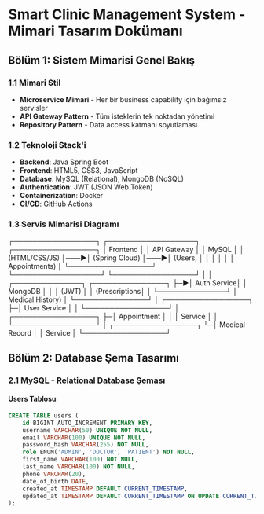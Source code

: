 # Smart Clinic Management System - Mimari Tasarım Dokümanı

## Bölüm 1: Sistem Mimarisi Genel Bakış

### 1.1 Mimari Stil
- **Microservice Mimari** - Her bir business capability için bağımsız servisler
- **API Gateway Pattern** - Tüm isteklerin tek noktadan yönetimi
- **Repository Pattern** - Data access katmanı soyutlaması

### 1.2 Teknoloji Stack'i
- **Backend**: Java Spring Boot
- **Frontend**: HTML5, CSS3, JavaScript
- **Database**: MySQL (Relational), MongoDB (NoSQL)
- **Authentication**: JWT (JSON Web Token)
- **Containerization**: Docker
- **CI/CD**: GitHub Actions

### 1.3 Servis Mimarisi Diagramı
┌─────────────────┐ ┌──────────────────┐ ┌─────────────────┐
│ Frontend │ │ API Gateway │ │ MySQL │
│ (HTML/CSS/JS) │───▶│ (Spring Cloud) │───▶│ (Users, │
│ │ │ │ │ Appointments) │
└─────────────────┘ └──────────────────┘ └─────────────────┘
│
│ ┌──────────────┐ ┌───────────────┐
├─▶│ Auth Service│ │ MongoDB │
│ │ (JWT) │ │ (Prescriptions│
│ └──────────────┘ │ Medical History)
│ └───────────────┘
│ ┌─────────────────┐
├─│ User Service │
│ └─────────────────┘
│ ┌─────────────────┐
├─│ Appointment │
│ │ Service │
│ └─────────────────┘
│ ┌─────────────────┐
└─│ Medical Record │
│ Service │
└─────────────────┘


## Bölüm 2: Database Şema Tasarımı

### 2.1 MySQL - Relational Database Şeması

#### Users Tablosu
```sql
CREATE TABLE users (
    id BIGINT AUTO_INCREMENT PRIMARY KEY,
    username VARCHAR(50) UNIQUE NOT NULL,
    email VARCHAR(100) UNIQUE NOT NULL,
    password_hash VARCHAR(255) NOT NULL,
    role ENUM('ADMIN', 'DOCTOR', 'PATIENT') NOT NULL,
    first_name VARCHAR(100) NOT NULL,
    last_name VARCHAR(100) NOT NULL,
    phone VARCHAR(20),
    date_of_birth DATE,
    created_at TIMESTAMP DEFAULT CURRENT_TIMESTAMP,
    updated_at TIMESTAMP DEFAULT CURRENT_TIMESTAMP ON UPDATE CURRENT_TIMESTAMP
);